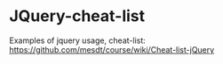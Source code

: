 # JQuery-cheat-list
Examples of jquery usage, cheat-list:
https://github.com/mesdt/course/wiki/Cheat-list-jQuery

